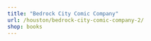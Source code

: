 ```yaml
---
title: "Bedrock City Comic Company"
url: /houston/bedrock-city-comic-company-2/
shop: books
---
```

